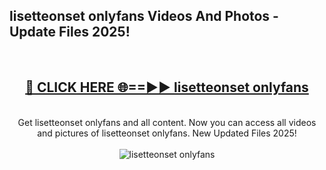 <h2>lisetteonset onlyfans Videos And Photos - Update Files 2025!</h2>
<br>
<div align="center">
<h2><a href="https://linkcuts.com/hfmhzwbr" rel="nofollow">🔴 CLICK HERE 🌐==►► lisetteonset onlyfans</a></h2>
<br>
Get lisetteonset onlyfans and all content. Now you can access all videos and pictures of lisetteonset onlyfans. New Updated Files 2025!
<br>
<br>
<a href="https://linkcuts.com/hfmhzwbr" rel="nofollow" data-target="animated-image.originalLink"><img src="https://i.ibb.co.com/WyWwxjT/player-gif2.gif" alt="lisetteonset onlyfans" style="max-width: 100%; display: inline-block;" data-target="animated-image.originalImage"></a>
</div>
<br>